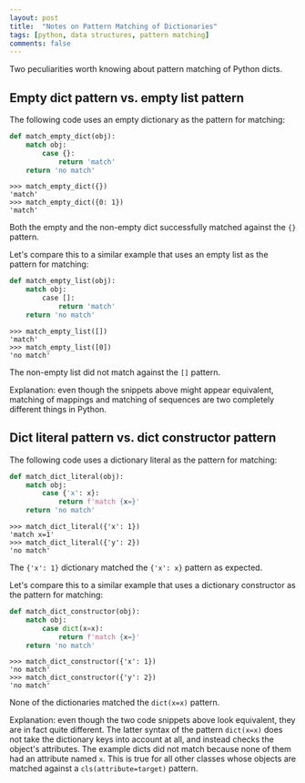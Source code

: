 ```yaml
---
layout: post
title:  "Notes on Pattern Matching of Dictionaries"
tags: [python, data structures, pattern matching]
comments: false
---
```


Two peculiarities worth knowing about pattern matching of Python dicts.

## Empty dict pattern vs. empty list pattern

The following code uses an empty dictionary as the pattern for matching:

```python
def match_empty_dict(obj):
    match obj:
        case {}:
            return 'match'
    return 'no match'
```

```pycon
>>> match_empty_dict({})
'match'
>>> match_empty_dict({0: 1})
'match'
```

Both the empty and the non-empty dict successfully matched against the
`{}` pattern.

Let's compare this to a similar example that uses an empty list as the
pattern for matching:

```python
def match_empty_list(obj):
    match obj:
        case []:
            return 'match'
    return 'no match'
```

```pycon
>>> match_empty_list([])
'match'
>>> match_empty_list([0])
'no match'
```

The non-empty list did not match against the `[]` pattern.

Explanation: even though the snippets above might appear equivalent,
matching of mappings and matching of sequences are two completely
different things in Python.

## Dict literal pattern vs. dict constructor pattern

The following code uses a dictionary literal as the pattern for matching:

```python
def match_dict_literal(obj):
    match obj:
        case {'x': x}:
            return f'match {x=}'
    return 'no match'
```

```pycon
>>> match_dict_literal({'x': 1})
'match x=1'
>>> match_dict_literal({'y': 2})
'no match'
```

The `{'x': 1}` dictionary matched the `{'x': x}` pattern as expected.

Let's compare this to a similar example that uses a dictionary
constructor as the pattern for matching:

```python
def match_dict_constructor(obj):
    match obj:
        case dict(x=x):
            return f'match {x=}'
    return 'no match'
```

```pycon
>>> match_dict_constructor({'x': 1})
'no match'
>>> match_dict_constructor({'y': 2})
'no match'
```

None of the dictionaries matched the `dict(x=x)` pattern.

Explanation: even though the two code snippets above look equivalent,
they are in fact quite different. The latter syntax of the pattern
`dict(x=x)` does not take the dictionary keys into account at all, and
instead checks the object's attributes. The example dicts did not match
because none of them had an attribute named `x`. This is true for all
other classes whose objects are matched against a `cls(attribute=target)`
pattern.
